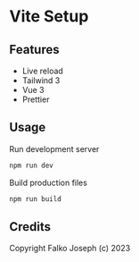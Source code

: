 # Vite Setup

## Features

- Live reload
- Tailwind 3
- Vue 3
- Prettier

## Usage

Run development server

```sh
npm run dev
```

Build production files

```sh
npm run build
```

## Credits

Copyright Falko Joseph (c) 2023
